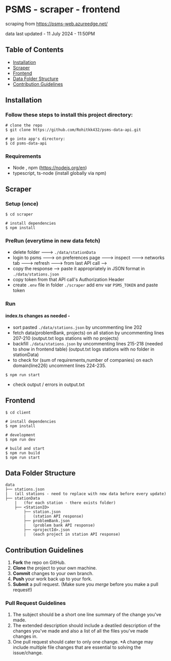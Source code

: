 # PSMS - scraper - frontend

scraping from https://psms-web.azureedge.net/

data last updated - 11 July 2024 - 11:50PM

## Table of Contents
- [Installation](#installation)
- [Scraper](#scraper)
- [Frontend](#frontend)
- [Data Folder Structure](#data-folder-structure)
- [Contribution Guidelines](#contribution-guidelines)

## Installation

### Follow these steps to install this project directory:

```
# clone the repo
$ git clone https://github.com/Rohitkk432/psms-data-api.git

# go into app's directory:
$ cd psms-data-api

```

### Requirements

- Node , npm (https://nodejs.org/en)
- typescript, ts-node (install globally via npm)

## Scraper

### Setup (once)

```
$ cd scraper

# install dependencies
$ npm install
```

### PreRun (everytime in new data fetch)

- delete folder ---> <code>./data/stationData</code>
- login to psms ---> on preferences page ---> inspect ---> networks tab --->  refresh  ---> from last API call -->
- copy the response --> paste it appropriately in JSON format in <code>./data/stations.json</code>
- copy token from that API call's Authorization Header
- create <code>.env</code> file in folder <code>./scraper</code> add env var <code>PSMS_TOKEN</code> and paste token

### Run

#### index.ts changes as needed -
- sort pasted <code>./data/stations.json</code> by uncommenting line 202
- fetch data(problemBank, projects) on all station by uncommenting lines 207-210 (output.txt logs stations with no projects)
- backfill <code>./data/stations.json</code> by uncommenting lines 215-218 (needed to show in frontend table) (output.txt logs stations with no folder in stationData)
- to check for (sum of requirements,number of companies) on each domain(line226) uncomment lines 224-235.

```
$ npm run start
```

- check output / errors in output.txt

## Frontend

```
$ cd client

# install dependencies
$ npm install

# development
$ npm run dev

# build and start
$ npm run build
$ npm run start
```

## Data Folder Structure

```
data
├── stations.json
|   (all stations - need to replace with new data before every update)
├── stationData
    |   (for each station - there exists folder)
    ├── <StationID>
        ├── station.json
        |   (station API response)
        ├── problemBank.json
        |   (problem bank API response)
        ├── <projectId>.json
        |   (each project in station API response)
```

## Contribution Guidelines
1. **Fork** the repo on GitHub.
2. **Clone** the project to your own machine.
3. **Commit** changes to your own branch.
4. **Push** your work back up to your fork.
5. **Submit** a pull request.
(Make sure you *merge* before you make a pull request!)

### Pull Request Guidelines
1. The subject should be a short one line summary of the change you've made.
2. The extended description should include a deatiled description of the changes you've made and also a list of all the files you've made changes in.
3. One pull request should cater to only one change. *A change may include multiple file changes that are essential to solving the issue/change.


